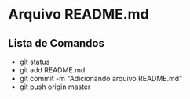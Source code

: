 # Arquivo README.md

## Lista de Comandos

* git status
* git add README.md
* git commit -m "Adicionando arquivo README.md"
* git push origin master
